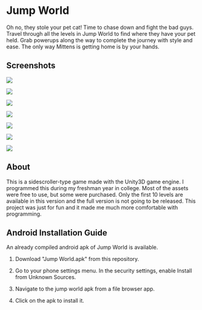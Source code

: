 # Jump World
Oh no, they stole your pet cat! Time to chase down and fight the bad guys. Travel through all the levels in Jump World to find where they have your pet held. Grab powerups along the way to complete the journey with style and ease. The only way Mittens is getting home is by your hands.
<br>

## Screenshots

![](https://i.imgur.com/0viZzBP.jpg)

![](https://i.imgur.com/9bKhW9M.jpg)

![](https://i.imgur.com/kxVADAA.jpg)

![](https://i.imgur.com/qmpBBY6.jpg)

![](https://i.imgur.com/hpyy4xy.jpg)

![](https://i.imgur.com/cC5prNE.jpg)

![](https://i.imgur.com/sTxk5q1.jpg)
<br>

## About
This is a sidescroller-type game made with the Unity3D game engine. I programmed this during my freshman year in college. Most of the assets were free to use, but some were purchased.  Only the first 10 levels are available in this version and the full version is not going to be released. This project was just for fun and it made me much more comfortable with programming.

## Android Installation Guide
An already compiled android apk of Jump World is available.

1. Download "Jump World.apk" from this repository.

2. Go to your phone settings menu. In the security settings, enable Install from Unknown Sources.

3. Navigate to the jump world apk from a file browser app.

4. Click on the apk to install it.
